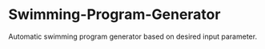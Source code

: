 # Swimming-Program-Generator
 Automatic swimming program generator based on desired input parameter.

